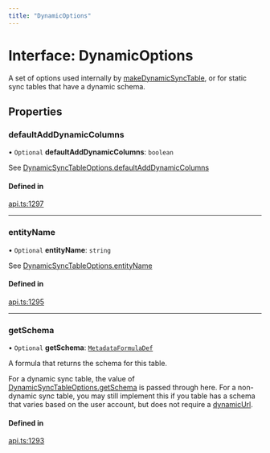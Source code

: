 ```yaml
---
title: "DynamicOptions"
---
```

# Interface: DynamicOptions

A set of options used internally by [makeDynamicSyncTable](../functions/makeDynamicSyncTable.md), or for static
sync tables that have a dynamic schema.

## Properties

### defaultAddDynamicColumns

• `Optional` **defaultAddDynamicColumns**: `boolean`

See [DynamicSyncTableOptions.defaultAddDynamicColumns](DynamicSyncTableOptions.md#defaultadddynamiccolumns)

#### Defined in

[api.ts:1297](https://github.com/coda/packs-sdk/blob/main/api.ts#L1297)

___

### entityName

• `Optional` **entityName**: `string`

See [DynamicSyncTableOptions.entityName](DynamicSyncTableOptions.md#entityname)

#### Defined in

[api.ts:1295](https://github.com/coda/packs-sdk/blob/main/api.ts#L1295)

___

### getSchema

• `Optional` **getSchema**: [`MetadataFormulaDef`](../types/MetadataFormulaDef.md)

A formula that returns the schema for this table.

For a dynamic sync table, the value of [DynamicSyncTableOptions.getSchema](DynamicSyncTableOptions.md#getschema)
is passed through here. For a non-dynamic sync table, you may still implement
this if you table has a schema that varies based on the user account, but
does not require a [dynamicUrl](Identity.md#dynamicurl).

#### Defined in

[api.ts:1293](https://github.com/coda/packs-sdk/blob/main/api.ts#L1293)
